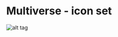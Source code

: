 # Multiverse - icon set


![alt tag](https://cdn-images-1.medium.com/max/800/1*uaffKYud0TM2pX8QOJWbAg.png)
